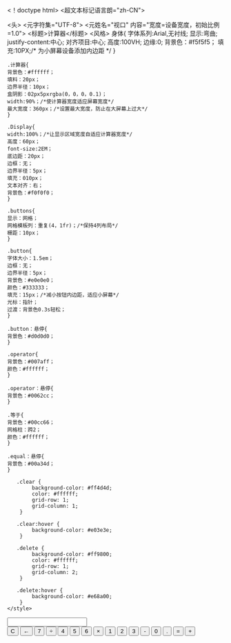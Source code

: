 <！doctype html>
<超文本标记语言朗="zh-CN">

<头>
    <元字符集="UTF-8">
    <元姓名="视口" 内容="宽度=设备宽度，初始比例=1.0">
    <标题>计算器</标题>
    <风格>
身体{
            字体系列:Arial,无衬线;
            显示:弯曲;
            justify-content:中心;
            对齐项目:中心;
            高度:100VH;
            边缘:0;
            背景色：#f5f5f5；
            填充:10PX;/* 为小屏幕设备添加内边距 */
        }

    .计算器{
    背景色：#ffffff；
    填料：20px；
    边界半径：10px；
    盒阴影：02px5pxrgba(0，0，0，0.1)；
    width:90%；/*使计算器宽度适应屏幕宽度*/
    最大宽度：360px；/*设置最大宽度，防止在大屏幕上过大*/
    }

    .Display{
    width:100%；/*让显示区域宽度自适应计算器宽度*/
    高度：60px；
    font-size:2EM；
    底边距：20px；
    边框：无；
    边界半径：5px；
    填充：010px；
    文本对齐：右；
    背景色：#f0f0f0；
    }

    .buttons{
    显示：网格；
    网格模板列：重复(4，1fr)；/*保持4列布局*/
    栅距：10px；
    }

    .button{
    字体大小：1.5em；
    边框：无；
    边界半径：5px；
    背景色：#e0e0e0；
    颜色：#333333；
    填充：15px；/*减小按钮内边距，适应小屏幕*/
    光标：指针；
    过渡：背景色0.3s轻松；
    }

    .button：悬停{
    背景色：#d0d0d0；
    }

    .operator{
    背景色：#007aff；
    颜色：#ffffff；
    }

    .operator：悬停{
    背景色：#0062cc；
    }

    .等于{
    背景色：#00cc66；
    网格柱：跨2；
    颜色：#ffffff；
    }

    .equal：悬停{
    背景色：#00a34d；
    }

       .clear {
            background-color: #ff4d4d;
            color: #ffffff;
            grid-row: 1;
            grid-column: 1;
        }

       .clear:hover {
            background-color: #e03e3e;
        }

       .delete {
            background-color: #ff9800;
            color: #ffffff;
            grid-row: 1;
            grid-column: 2;
        }

       .delete:hover {
            background-color: #e68a00;
        }
    </style>
</head>

<body>
    <div class="calculator">
        <input type="text" id="display" class="display" readonly>
        <div class="buttons">
            <button class="button clear" onclick="clearDisplay()">C</button>
            <button class="button delete" onclick="deleteValue()">←</button>
            <button class="button" onclick="appendValue('7')">7</button>
            <button class="button operator" onclick="appendValue('/')">÷</button>
            <button class="button" onclick="appendValue('4')">4</button>
            <button class="button" onclick="appendValue('5')">5</button>
            <button class="button" onclick="appendValue('6')">6</button>
            <button class="button operator" onclick="appendValue('*')">×</button>
            <button class="button" onclick="appendValue('1')">1</button>
            <button class="button" onclick="appendValue('2')">2</button>
            <button class="button" onclick="appendValue('3')">3</button>
            <button class="button operator" onclick="appendValue('-')">-</button>
            <button class="button" onclick="appendValue('0')">0</button>
            <button class="button" onclick="appendValue('.')">.</button>
            <button class="button equal" onclick="calculate()">=</button>
            <button class="button operator" onclick="appendValue('+')">+</button>
        </div>
    </div>
    <script>
        function appendValue(value) {
            document.getElementById('display').value += value;
        }

        function calculate() {
            try {
                let result = eval(document.getElementById('display').value);
                document.getElementById('display').value = result;
            } catch (error) {
                document.getElementById('display').value = '错误';
            }
        }

        function deleteValue() {
            let currentValue = document.getElementById('display').value;
            document.getElementById('display').value = currentValue.slice(0, -1);
        }

        function clearDisplay() {
            document.getElementById('display').value = '';
        }
    </script>
</body>

</html>
